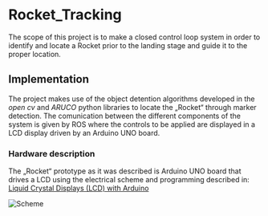 # Rocket_Tracking

The scope of this project is to make a closed control loop system in order to identify and locate a Rocket prior to the landing stage and guide it to the proper location.

## Implementation

The project makes use of the object detention algorithms developed in the _open cv_ and _ARUCO_ python libraries to locate the „Rocket“ through marker detection. The comunication between the different components of the system is given by ROS where the controls to be applied are displayed in a LCD display driven by an Arduino UNO board.

### Hardware description

The „Rocket“ prototype as it was described is Arduino UNO board that drives a LCD using the electrical scheme and programming described in:
[Liquid Crystal Displays (LCD) with Arduino](https://docs.arduino.cc/learn/electronics/lcd-displays)

![Scheme](https://docs.arduino.cc/static/7d7b6e99f40c7e55f2e9c6175c6db5b5/260cd/LCD_Base_bb_Fritz.png "Rocket Prototype")
